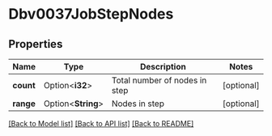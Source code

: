 # Dbv0037JobStepNodes

## Properties

Name | Type | Description | Notes
------------ | ------------- | ------------- | -------------
**count** | Option<**i32**> | Total number of nodes in step | [optional]
**range** | Option<**String**> | Nodes in step | [optional]

[[Back to Model list]](../README.md#documentation-for-models) [[Back to API list]](../README.md#documentation-for-api-endpoints) [[Back to README]](../README.md)


